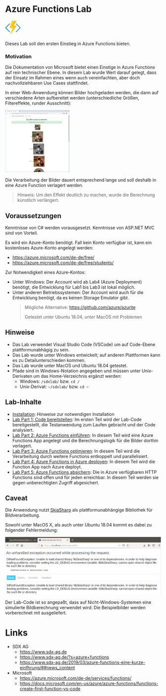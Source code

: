 # Azure Functions Lab 

![af.png](images/af.png)

Dieses Lab soll den ersten Einstieg in Azure Functions bieten.



### Motivation
Die Dokumentation von Microsoft bietet einen Einstige in Azure Functions auf rein technischer Ebene. In diesem Lab wurde Wert darauf gelegt, dass der Einsatz im Rahmen eines wenn auch vereinfachten, aber doch nachvollziehbaren Use Cases stattfindet.

In einer Web-Anwendung können Bilder hochgeladen werden, die dann auf verschiedene Arten aufbereitet werden (unterschiedliche Größen, Filtereffekte, runder Ausschnitt):

[![app2.png](images/app2.png)](images/app1.png)

Die Verarbeitung der Bilder dauert entsprechend lange und soll deshalb in eine Azure Function verlagert werden.

>Hinweis: Um den Effekt deutlich zu machen, wurde die Berechnung künstlich verlängert.

## Voraussetzungen

Kenntnisse von C# werden vorausgesetzt. Kenntnisse von ASP.NET MVC sind von Vorteil. 

Es wird ein Azure-Konto benötigt. Fall kein Konto verfügbar ist, kann ein kostenloses Azure-Konto angelegt werden: 

* https://azure.microsoft.com/de-de/free/
* https://azure.microsoft.com/de-de/free/students/

Zur Notwendigkeit eines Azure-Kontos:

* Unter Windows: Der Account wird ab Lab4 (Azure Deployment) benötigt, die Entwicklung für Lab1 bis Lab3 ist lokal möglich.
* Unter anderen Betriebssystemen: Der Account wird auch für die Entwicklung benöigt, da es keinen Storage Emulator gibt.
	> Mögliche Alternative: https://github.com/azure/azurite
	> 
	> Getestet unter Ubuntu 18.04, unter MacOS mit Problemen


## Hinweise

* Das Lab verwendet Visual Studio Code (VSCode) um auf Code-Ebene plattformunabhägig zu sein. 
* Das Lab wurde unter Windows entwickelt; auf anderen Plattformen kann es zu Detailunterschieden kommen.
* Das Lab wurde unter MacOS und Ubuntu 18.04 getestet.
* Pfade sind in Windows-Notation angegeben und müssen unter Unix-Derivaten um das Home-Verzeichnis ergänzt werden:
	* Windows: `/sdxlab/` bzw. `cd /`
	* Unix-Derivat: `~/sdxlab/` bzw. `cd ~`



## Lab-Inhalte

* [Installation](lab1-installation.md): Hinweise zur notwendigen Installation
* [Lab Part 1: Code bereitstellen](lab1-part1.md): Im ersten Teil wird der Lab-Code bereitgestellt, die Testanwendung zum Laufen gebracht und der Code analysiert.
* [Lab Part 2: Azure Functions einführen](lab1-part2.md): In diesem Teil wird eine Azure Functions App angelegt und die Berechnungslogik für die Bilder dorthin verlagert. 
* [Lab Part 3: Azure Functions optimieren](lab1-part3.md): In diesem Teil wird die Verarbeitung durch weitere Functions entkoppelt und parallelisiert.
* [Lab Part 4: Azure Functions in Azure deployen](lab1-part4.md): In diesem Teil wird die Function App nach Azure deployt.
* [Lab Part 5: Azure Functions absichern](lab1-part5.md): Die in Azure verfügbaren HTTP Functions sind offen und für jeden erreichbar. In diesem Teil werden sie gegen unberechtigten Zugriff abgesichert.


## Caveat
Die Anwendung nutzt [SkiaSharp](https://github.com/mono/SkiaSharp) als plattformunabhängige Bibliothek für Bildverarbeitung.

Sowohl unter MacOS X, als auch unter Ubuntu 18.04 kommt es dabei zu folgender Fehlermeldung: 

[![skiaissue.png](images/skiaissue300.png)](images/skiaissue.png)

Der Lab-Code ist so angepaßt, dass auf Nicht-Windows-Systemen eine simulierte Bildberechnung verwendet wird: Die Beispielbilder werden vorberechnet mit ausgeliefert.


# Links
* SDX AG
	* https://www.sdx-ag.de
	* https://www.sdx-ag.de/?s=azure+functions
	* https://www.sdx-ag.de/2019/03/azure-functions-eine-kurze-einfhrung/##news_content
* Microsoft
	* https://azure.microsoft.com/de-de/services/functions/
	* https://docs.microsoft.com/en-us/azure/azure-functions/functions-create-first-function-vs-code



